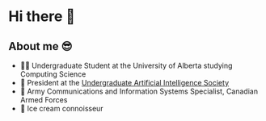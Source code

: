 # Hi there 👋

## About me 😎

- 👨‍🎓 Undergraduate Student at the University of Alberta studying Computing Science
- 🧠 President at the [Undergraduate Artificial Intelligence Society](https://uais.dev/)
- 💼 Army Communications and Information Systems Specialist, Canadian Armed Forces
- 🍦 Ice cream connoisseur
